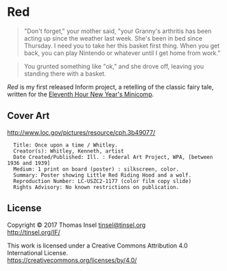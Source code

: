 # Red

> "Don't forget," your mother said, "your Granny's arthritis has been
acting up since the weather last week. She's been in bed since
Thursday. I need you to take her this basket first thing. When you
get back, you can play Nintendo or whatever until I get home from
work."

> You grunted something like "ok," and she drove off, leaving you
standing there with a basket.

_Red_ is my first released Inform project, a retelling of the classic
fairy tale, written for the 
[Eleventh Hour New Year's Minicomp](http://www.ifwiki.org/index.php/Eleventh_Hour_New_Year%27s_Minicomp).

## Cover Art

http://www.loc.gov/pictures/resource/cph.3b49077/

      Title: Once upon a time / Whitley.
      Creator(s): Whitley, Kenneth, artist
      Date Created/Published: Ill. : Federal Art Project, WPA, [between 1936 and 1939]
      Medium: 1 print on board (poster) : silkscreen, color.
      Summary: Poster showing Little Red Riding Hood and a wolf.
      Reproduction Number: LC-USZC2-1177 (color film copy slide)
      Rights Advisory: No known restrictions on publication.

## License

Copyright © 2017 Thomas Insel <tinsel@tinsel.org>  
http://tinsel.org/IF/
      
This work is licensed under a Creative Commons Attribution 4.0 International License.  
https://creativecommons.org/licenses/by/4.0/    
